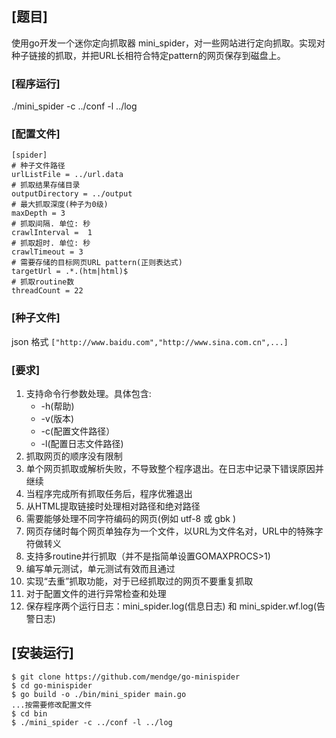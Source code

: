 
## [题目]
使用go开发一个迷你定向抓取器 mini_spider，对一些网站进行定向抓取。实现对种子链接的抓取，并把URL长相符合特定pattern的网页保存到磁盘上。
### [程序运行]
./mini_spider -c ../conf -l ../log
### [配置文件]
```azure
[spider]
# 种子文件路径
urlListFile = ../url.data
# 抓取结果存储目录
outputDirectory = ../output
# 最大抓取深度(种子为0级)
maxDepth = 3
# 抓取间隔. 单位: 秒
crawlInterval =  1
# 抓取超时. 单位: 秒
crawlTimeout = 3
# 需要存储的目标网页URL pattern(正则表达式)
targetUrl = .*.(htm|html)$
# 抓取routine数
threadCount = 22
```
### [种子文件]
json 格式
```["http://www.baidu.com","http://www.sina.com.cn",...]```
### [要求]
1. 支持命令行参数处理。具体包含:
   *  -h(帮助)
   * -v(版本)
   * -c(配置文件路径）
   * -l(配置日志文件路径)
2. 抓取网页的顺序没有限制
3. 单个网页抓取或解析失败，不导致整个程序退出。在日志中记录下错误原因并继续
4. 当程序完成所有抓取任务后，程序优雅退出
5. 从HTML提取链接时处理相对路径和绝对路径
6. 需要能够处理不同字符编码的网页(例如 utf-8 或 gbk )
7. 网页存储时每个网页单独存为一个文件，以URL为文件名对，URL中的特殊字符做转义
8. 支持多routine并行抓取（并不是指简单设置GOMAXPROCS>1)
9. 编写单元测试，单元测试有效而且通过
10. 实现“去重”抓取功能，对于已经抓取过的网页不要重复抓取
11. 对于配置文件的进行异常检查和处理
12. 保存程序两个运行日志：mini_spider.log(信息日志) 和 mini_spider.wf.log(告警日志)
 
## [安装运行]
```azure
$ git clone https://github.com/mendge/go-minispider
$ cd go-minispider
$ go build -o ./bin/mini_spider main.go
...按需要修改配置文件
$ cd bin
$ ./mini_spider -c ../conf -l ../log
```
